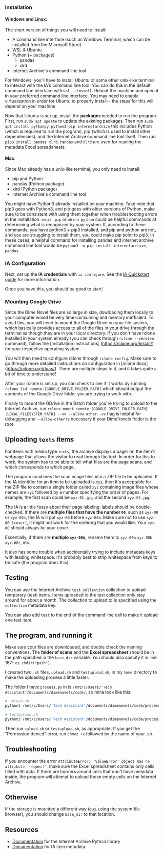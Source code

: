 ### Installation
#### Windows and Linux: 
The short version of things you will need to install:
- A command line interface (such as Windows Terminal, which can be installed from the Microsoft Store)
- WSL & Ubuntu
- Python (+ packages)
    - pandas
    - xlrd
- Internet Archive's command line tool

For Windows, you'll have to install Ubuntu or some other unix-like terminal to interact with the IA's command line tool. You can do this in the default command line interface with `wsl --install`. Reboot the machine and open it in your preferred command line interface. You may need to enable virtualization in order for Ubuntu to properly install-- the steps for this will depend on your machine.

Now that Ubuntu is set up, install the **packages** needed to run the program. First, run `sudo apt update` to update the existing packages. Then run `sudo apt install pythonpy python3-pip internetarchive` this includes Python (which is required to run the program), pip (which is used to install other dependencies), and the Internet Archive command line tool itself. Then run `pip3 install pandas xlrd`. `Pandas` and `xlrd` are used for reading the metadata Excel spreadsheets.

#### Mac:
Since Mac already has a unix-like terminal, you only need to install:
- pip and Python 
- pandas (Python package)
- xlrd (Python package)
- Internet Archive's command line tool

You might have Python3 already installed on your machine. Take note that pip3 goes with Python3, and pip goes with older versions of Python, make sure to be consistent with using them together when troubleshooting errors in the installation. ```which pip``` or ```which python``` could be helpful commands at determining what is recognized by your system. If, according to these commands, you have python3 + pip3 installed, and pip and python are not, and you are struggling to install them, you could make pip point to pip3. In these cases, a helpful command for installing pandas and internet archive command line tool would be ```python3 -m pip install internetarchive, pandas```. 

### IA Configuration
Next, set up the **IA credentials** with `ia configure`. See the [IA Quickstart guide](https://archive.org/services/docs/api/internetarchive/quickstart.html) for more information.

Once you have this, you should be good to start! 

### Mounting Google Drive
Since the Dime Novel files are so large in size, dowloading them locally to your computer would be very time-consuming and memory inefficient. To avoid this, you will need to mount the Google Drive on your file system, which basically provides access to all of the files in your drive through the terminal as though they are in your local directory. If you don't have rclone installed in your system already (you can check through ```rclone --version``` command), follow the [installation instructions] (https://rclone.org/install/) for your respective operating system. 

You will then need to configure rclone through ```rclone config```. Make sure to go through more detailed instructions on configuration in [rclone docs] (https://rclone.org/docs/). There are multiple steps to it, and it takes quite a bit of time to understand!

After your rclone is set up, you can check to see if it works by running ```rclone lsd remote:[GOOGLE_DRIVE_FOLDER_PATH]``` which should output the contents of the Google Drive folder you are trying to work with. 

Finally to mount the GDrive in the Batch folder you're trying to upload to the Internet Archive, run ```rclone mount remote:[GOOGLE_DRIVE_FOLDER_PATH] [LOCAL_FILESYSTEM_PATH] --vv --allow-other```. ```-vv``` flag is helpful for debugging and ```--allow-other``` is necessary if your DimeNovels folder is the root. 

## Uploading `texts` items

For items with media type `texts`, the archive displays a pager on the item's webpage that allows the visitor to read through the text.
In order for this to work, the system has to be able to tell what files are the page scans, and which corresponds to which page.

The program combines the scan image files into a ZIP file to be uploaded. If the IA identifier for an item to be uploaded is `xyz`, then it's acceptable for the ZIP file to contain a single folder called `xyz` containing image files whose names are `xyz` followed by a number specifying the order of pages. For example, the first scan could be `xyz-01.jpg`, and the second `xyz-02.jpg`.

The IA is a little fussy about their page labeling: labels should be double-checked. If there are **multiple files that have the number `00`**, such as `xyz-00` or `xyz-00a`, the IA will put `xyz-00` before `xyz-00a`. Make sure not to use `xyz-00 [cover]`, it might not work for the ordering that you would like. Your `xyz-00` should always be your cover. 

Essentially, if there are **multiple `xyz-00`s**, rename them to `xyz-00a` `xyz-00b` `xyz-00c`, etc. 

It also has some trouble when accidentally trying to include metadata keys with leading whitespace. It's probably best to strip whitespace from keys to be safe (the program does this).

## Testing

You can use the Internet Archive `test_collection` collection to upload temporary (test) items.
Items uploaded to the test collection only stay around for about a month.
The collection to upload to is specified using the `collection` metadata key.

You can also add `test` to the end of the command line call to make it upload one test item.

## The program, and running it

Make sure your files are downloaded, and double check the naming conventions. The **folder of scans** and the **Excel spreadsheet** should be in the path specified in the `base_dir` variable. You should also specify it in line 167- `os.chdir("path")`.

I created two `.sh` files, `upload.sh` and `testupload.sh`, in my `home` directory to make the uploading process a little faster.

The folder I have `process.py` in is `/mnt/c/Users/'Tech Assistant'/documents/dimenovels/code/`, so mine look like this:

```bash
# upload.sh
python3 /mnt/c/Users/'Tech Assistant'/documents/dimenovels/code/process.py
```

```bash
# testupload.sh
python3 /mnt/c/Users/'Tech Assistant'/documents/dimenovels/code/process.py test
```

Then run `upload.sh` or `testupload.sh`, as appropriate.
If you get the "Permission denied" error, run `chmod +x` followed by the name of your .sh. 


## Troubleshooting

If you encounter the error `AttributeError: 'ValueError' object has no attribute 'request'`, make sure the Excel spreadsheet contains only cells filled with data. If there are borders around cells that don't have metadata inside, the program will attempt to upload those empty cells on the Internet Archive.

## Otherwise
If the storage is mounted a different way (e.g. using the system file browser), you should change `base_dir` to that location.

## Resources

- [Documentation](https://archive.org/services/docs/api/internetarchive/index.html) for the Internet Archive Python library
- [Documentation](https://archive.org/services/docs/api/metadata-schema/index.html) for IA item metadata
